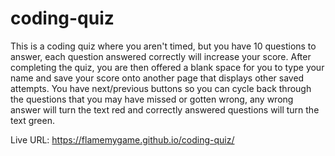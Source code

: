 # coding-quiz

This is a coding quiz where you aren't timed, but you have 10 questions to answer, each question answered correctly will increase your score. After completing the quiz, you are then offered a blank space for you to type your name and save your score onto another page that displays other saved attempts. You have next/previous buttons so you can cycle back through the questions that you may have missed or gotten wrong, any wrong answer will turn the text red and correctly answered questions will turn the text green.

Live URL: https://flamemygame.github.io/coding-quiz/